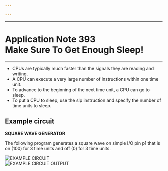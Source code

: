 ```yaml
---

---
```


----

# Application Note 393 <br>Make Sure To Get Enough Sleep!

----

- CPUs are typically much faster than the signals they are reading and writing.
- A CPU can execute a very large number of instructions within one time unit.
- To advance to the beginning of the next time unit, a CPU can go to sleep.
- To put a CPU to sleep, use the slp instruction and specify the number of time units to sleep.

<WideSubtitleBlock>

## Example circuit
</WideSubtitleBlock>

**SQUARE WAVE GENERATOR** 

The following program generates a square wave on simple I/O pin p1 that is on (100) for 3 time units and off (0) for 3 time units.

<img src="/images/12.webp" alt="EXAMPLE CIRCUIT" >
<br>
<img src="/images/13.webp" alt="EXAMPLE CIRCUIT OUTPUT" >